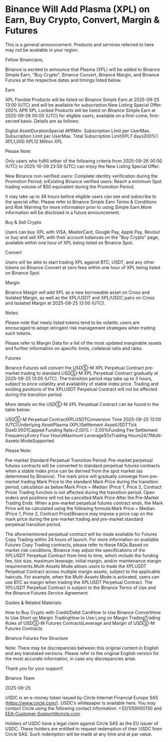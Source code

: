 # Binance Will Add Plasma (XPL) on Earn, Buy Crypto, Convert, Margin & Futures

This is a general announcement. Products and services referred to here may not be available in your region. 

Fellow Binancians,

Binance is excited to announce that Plasma (XPL) will be added to Binance Simple Earn, "Buy Crypto", Binance Convert, Binance Margin, and Binance Futures at the respective dates and timings listed below.

Earn

XPL Flexible Products will be listed on Binance Simple Earn at 2025-09-25 13:00 (UTC) and will be available for subscription.New Listing Special Offer: 200% APR XPL Locked Products will be listed on Binance Simple Earn at 2025-09-26 00:00 (UTC) for eligible users, available on a first-come, first-served basis. Details are as follows:

Digital AssetDurationSpecial APRMin. Subscription Limit per UserMax. Subscription Limit per UserMax. Total Subscription LimitXPL7 days200%1 XPL1,000 XPL12 Million XPL

Please Note:

Only users who fulfill either of the following criteria from 2025-09-26 00:00 (UTC) to 2025-10-09 23:59 (UTC) can enjoy the New Listing Special Offer:

New Binance non-verified users: Complete identity verification during the Promotion Period; orExisting Binance verified users: Reach a minimum Spot trading volume of $50 equivalent during the Promotion Period.

It may take up to 48 hours before eligible users can see and subscribe to the special offer. Please refer to Binance Simple Earn Terms & Conditions and Risk Warning for more information prior to using Simple Earn.More information will be disclosed in a future announcement.

Buy & Sell Crypto

Users can buy XPL with VISA, MasterCard, Google Pay, Apple Pay, Revolut or buy and sell XPL with their account balances on the “Buy Crypto” page, available within one hour of XPL being listed on Binance Spot. 

Convert

Users will be able to start trading XPL against BTC, USDT, and any other tokens on Binance Convert at zero fees within one hour of XPL being listed on Binance Spot. 

Margin

Binance Margin will add XPL as a new borrowable asset on Cross and Isolated Margin, as well as the XPL/USDT and XPL/USDC pairs on Cross and Isolated Margin at 2025-09-25 13:00 (UTC).

Notes: 

Please note that newly listed tokens tend to be volatile; users are encouraged to adopt stringent risk management strategies when trading such tokens.

Please refer to Margin Data for a list of the most updated marginable assets and further information on specific limits, collateral ratio and rates.

Futures

Binance Futures will convert the USDⓈ-M XPL Perpetual Contract pre-market trading to standard USDⓈ-M XPL Perpetual Contract gradually at 2025-09-25 13:00 (UTC). The transition period may take up to 3 hours, subject to price volatility and availability of stable index price. Trading and existing positions of the XPLUSDT Perpetual Contract will not be affected during the transition period.

More details on the USDⓈ-M XPL Perpetual Contract can be found in the table below:

USDⓈ-M Perpetual ContractXPLUSDTConversion Time 2025-09-25 13:00 (UTC)Underlying AssetPlasma (XPL)Settlement AssetUSDTTick Size0.0001Capped Funding Rate+2.00% / -2.00%Funding Fee Settlement FrequencyEvery Four HoursMaximum Leverage50xTrading Hours24/7Multi-Assets ModeSupported

Please Note: 

Pre-market Standard Perpetual Transition Period: Pre-market perpetual futures contracts will be converted to standard perpetual futures contracts when a stable index price can be derived from the spot market (as determined by Binance). The mark price will gradually converge from pre-market trading Mark Price to the standard Mark Price during the transition period, calculation as below:Mark Price = Median (Price 1, Price 2, Contract Price) Trading function is not affected during the transition period. Open orders and positions will not be cancelled.Mark Price After the Pre-Market Trading Ends: When a pre-market perpetual futures contract ends, the Mark Price will be calculated using the following formula:Mark Price = Median (Price 1, Price 2, Contract Price)Binance may impose a price cap on the mark price during the pre-market trading and pre-market standard perpetual transition period.

The aforementioned perpetual contract will be made available for Futures Copy Trading within 24 hours of launch. For more information on available Futures Copy Trading contracts, please refer to these FAQs.Based on market risk conditions, Binance may adjust the specifications of the XPLUSDT Perpetual Contract from time to time, which include the funding fee, tick size, maximum leverage, initial margin, and/or maintenance margin requirements.Multi-Assets Mode allows users to trade the XPLUSDT Perpetual Contract across multiple margin assets, subject to the applicable haircuts. For example, when the Multi-Assets Mode is activated, users can use BTC as margin when trading the XPLUSDT Perpetual Contract. The XPLUSDT Perpetual Contract is subject to the Binance Terms of Use and the Binance Futures Service Agreement.

Guides & Related Materials:

How to Buy Crypto with Credit/Debit CardHow to Use Binance ConvertHow to Use Short on Margin TradingHow to Use Long on Margin TradingTrading Rules of USDⓈ-M Futures ContractsLeverage and Margin of USDⓈ-M Futures Contracts

Binance Futures Fee Structure

Note: There may be discrepancies between this original content in English and any translated versions. Please refer to the original English version for the most accurate information, in case any discrepancies arise.

Thank you for your support!

Binance Team

2025-09-25

USDC is an e-money token issued by Circle Internet Financial Europe SAS (https://www.circle.com/). USDC’s whitepaper is available here. You may contact Circle using the following contact information: +33(1)59000130 and EEA-Customer-Support@circle.com. 

Holders of USDC have a legal claim against Circle SAS as the EU issuer of USDC. These holders are entitled to request redemption of their USDC from Circle SAS. Such redemption will be made at any time and at par value.